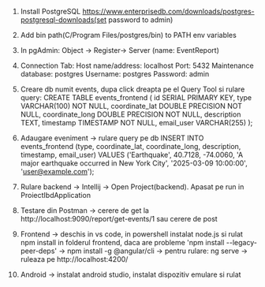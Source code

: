 1. Install PostgreSQL https://www.enterprisedb.com/downloads/postgres-postgresql-downloads(set password to admin)
2. Add bin path(C/Program Files/postgres/bin) to PATH env variables
3. In pgAdmin: Object -> Register-> Server (name: EventReport)

4. Connection Tab:
Host name/address: localhost
Port: 5432
Maintenance database: postgres
Username: postgres
Password: admin

5. Creare db numit events, dupa click dreapta pe el Query Tool si rulare query:
CREATE TABLE events_frontend (
    id SERIAL PRIMARY KEY,
    type VARCHAR(100) NOT NULL,
    coordinate_lat DOUBLE PRECISION NOT NULL,
    coordinate_long DOUBLE PRECISION NOT NULL,
    description TEXT,
    timestamp TIMESTAMP NOT NULL,
    email_user VARCHAR(255)
);

6. Adaugare eveniment -> rulare query pe db
INSERT INTO events_frontend (type, coordinate_lat, coordinate_long, description, timestamp, email_user)
VALUES ('Earthquake', 40.7128, -74.0060, 'A major earthquake occurred in New York City', '2025-03-09 10:00:00', 'user@example.com');

7. Rulare backend -> Intellij -> Open Project(backend). Apasat pe run in ProiectIbdApplication
8. Testare din Postman -> cerere de get la http://localhost:9090/report/get-events/1 sau cerere de post

9. Frontend -> deschis in vs code, in powershell instalat node.js si rulat npm install in folderul frontend, daca are probleme 'npm install --legacy-peer-deps'
-> npm install -g @angular/cli
-> pentru rulare: ng serve
-> ruleaza pe http://localhost:4200/

10. Android -> instalat android studio, instalat dispozitiv emulare si rulat

